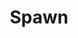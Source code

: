 ---
title: Spawn
issue: 15A
issue_nr: 15
full_title: "Myths, Part 2"
subtitle: ""
story_arc: Myths
crossover: ""
variant: A
publisher: Image Comics
creators: 
  - Todd McFarlane
release_date: Nov 1993
release_year: 1993
genre:
  - Action
  - Adventure
  - Crime
  - Fantasy
  - Horror
  - Science Fiction
  - Super-Heroes
  - Thriller
format: Comic
pages: 32
signed_by: ""
price: 1.95
---